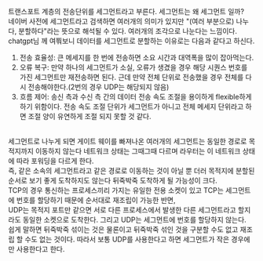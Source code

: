 트랜스포트 계층의 전송단위를 세그먼트라고 부른다. 세그먼트는 왜 세그먼트 일까?   
네이버 사전에 세그먼트라고 검색하면 여러개의 의미가 있지만 "(여러 부분으로) 나누다, 분할하다"라는 뜻으로 해석될 수 있다. 여러개의 조각으로 나눈다는 느낌이다.   
chatgpt님 께 여쭤보니 데이터를 세그먼트로 분할하는 이유로는 다음과 같다고 하신다.   
1. 전송 효율성: 큰 메세지를 한 번에 전송하면 소요 시간과 대역폭을 많이 잡아먹는다.
2. 오류 복구: 만약 하나의 세그먼트가 소실, 오류가 생겼을 경우 해당 시퀀스 번호를 가진 세그먼트만 재전송하면 된다. 근데 만약 전체 단위로 전송했을 경우 전체를 다시 전송해야한다.(2번의 경우 UDP는 해당되지 않음)
3. 흐름 제어: 송신 측과 수신 측 간의 데이터 전송 속도 조절을 용이하게 flexible하게 하기 위함이다. 전송 속도 조절 단위가 세그먼트가 아니고 전체 메세지 단위라고 하면 조절 양이 유연하게 조절 되지 못할 것 같다.<br></br>

세그먼트로 나누게 되면 게이트 웨이를 빠져나온 여러개의 세그먼트는 동일한 경로로 목적지까지 이동하지 않는다 네트워크 상태는 그때그때 다르며 라우터는 이 네트워크 상태에 따라 포워딩을 다르게 한다.   
즉, 같은 소속의 세그먼트라고 같은 경로로 이동하는 것이 아닐 뿐 더러 목적지에 분할된 순서로 보기 좋게 도착하지도 않는다 뒤죽박죽 도착하게 될 가능성이 크다.   
TCP의 경우 통신하는 프로세스끼리 가지는 유일한 전용 소켓이 있고 TCP는 세그먼트에 번호를 할당하기 때문에 순서대로 재조립이 가능한 반면,   
UDP는 목적지 포트만 같으면 서로 다른 프로세스에서 발생한 다른 세그먼트라고 할지라도 동일한 소켓으로 도착한다. 그리고 UDP는 세그먼트에 번호를 할당하지 않는다.   
쉽게 말하면 뒤죽박죽 섞이는 것은 물론이고 뒤죽박죽 섞인 것을 구분할 수도 없고 재조립 할 수도 없는 것이다. 따라서 보통 UDP를 사용한다고 하면 세그먼트가 작은 경우에만 사용한다고 한다.
